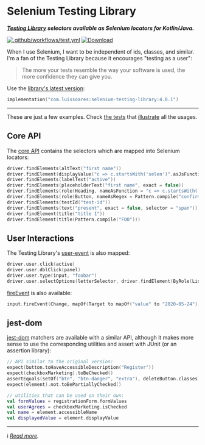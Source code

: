 # Selenium Testing Library
**_[Testing Library](http://testing-library.com) selectors available as Selenium locators for Kotlin/Java._**

[![.github/workflows/test.yml](https://github.com/lsoares/selenium-testing-library/actions/workflows/test.yml/badge.svg)](https://github.com/lsoares/selenium-testing-library/actions/workflows/test.yml)
[![Download](https://img.shields.io/maven-central/v/com.luissoares/selenium-testing-library?logo=apache%20maven)](https://search.maven.org/artifact/com.luissoares/selenium-testing-library)

When I use Selenium, I want to be independent of ids, classes, and similar.
I'm a fan of the Testing Library because it encourages "testing as a user":

> The more your tests resemble the way your software is used,
> the more confidence they can give you.

Use the [library's latest version](https://search.maven.org/artifact/com.luissoares/selenium-testing-library):

```kotlin
implementation("com.luissoares:selenium-testing-library:4.0.1")
```

---
These are just a few examples. Check [the tests](/lib/src/test/kotlin/seleniumtestinglib)
that [illustrate](https://medium.com/codex/towards-self-documenting-code-371364bdccbb) all the usages.

## Core API

The [core API](https://testing-library.com/docs) contains the selectors which are mapped into Selenium locators:

```kotlin
driver.findElements(altText("first name"))
driver.findElement(displayValue("c => c.startsWith('selen')".asJsFunction()))
driver.findElements(labelText("active"))
driver.findElements(placeholderText("first name", exact = false))
driver.findElements(role(Heading, nameAsFunction = "c => c.startsWith('something')".asJsFunction()))
driver.findElements(role(Button, nameAsRegex = Pattern.compile("confirm")))
driver.findElements(testId("test-id"))
driver.findElements(text("present", exact = false, selector = "span"))
driver.findElement(title("title 1"))
driver.findElement(title(Pattern.compile("FOO")))
```

## User Interactions

The Testing Library's [user-event](https://testing-library.com/docs/user-event/intro) is also mapped:

```kotlin
driver.user.click(active)
driver.user.dblClick(panel)
driver.user.type(input, "foobar")
driver.user.selectOptions(letterSelector, driver.findElement(ByRole(ListBox, name = "C")))
```

[fireEvent](https://testing-library.com/docs/dom-testing-library/api-events) is also available:

```kotlin
input.fireEvent(Change, mapOf(Target to mapOf("value" to "2020-05-24")))
```

## jest-dom

[jest-dom](https://testing-library.com/docs/ecosystem-jest-dom) matchers are available with a similar API, although it
makes more sense to use the corresponding utilities and assert with JUnit (or an assertion library):

```kotlin
// API similar to the original version:
expect(button.toHaveAccessibleDescription("Register"))
expect(checkboxMarketing).toBeChecked()
assertEquals(setOf("btn", "btn-danger", "extra"), deleteButton.classes)
expect(element).not.toBePartiallyChecked()

// utilities that can be used on their own:
val formValues = registrationForm.formValues
val userAgrees = checkboxMarketing.isChecked
val name = element.accessibleName
val displayedValue = element.displayValue
```

---
ℹ️ _[Read more](https://medium.com/codex/the-testing-library-meets-selenium-5f74cc712114)._
